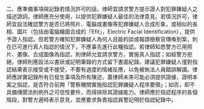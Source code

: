 二、應準備事項與記錄若情況許可的話，律師宜請求警方提示證人對犯罪嫌疑人之描述證詞。律師應充分使用，以提供犯罪嫌疑人最佳的法律意見。若情況許可，律師宜設法確認警方是否已將照片、電腦或畫像等犯罪嫌疑人合成形象，或相似的長相、圖片（包括由電腦繪圖合成的「Efit」，Electric Facial Identification），提供予證人指認。但若警方確知犯罪嫌疑人為何人且能約談或報請檢察官傳喚到案，則在已可進行真人指認的情況下，不應事先進行此種指認。若律師知悉警方已用照片、畫像、合成圖像為指認，則律師允宜請求警方，實施真人指認；如經警方拒絕，律師則應設法以書狀或記明筆錄的方式留下書面紀錄。建議犯罪嫌疑人僅對指認結果表示接受或不接受，不要有過度的情緒反應，以免被執法人員錯誤解讀。律師應詳實記錄所有已發生事項及所有陳述，蓋律師未來可能必須提供證據，證明本案之指認，是否符合前開「警察機關實施指認犯罪嫌疑人程序要領」；如否，即不具備傳聞法則例外之可信性要件，而得排除其證據能力。律師應於指認程序的各個階段，對警方適時表示意見，並應要求負責指認員警記明於指認紀錄中。
